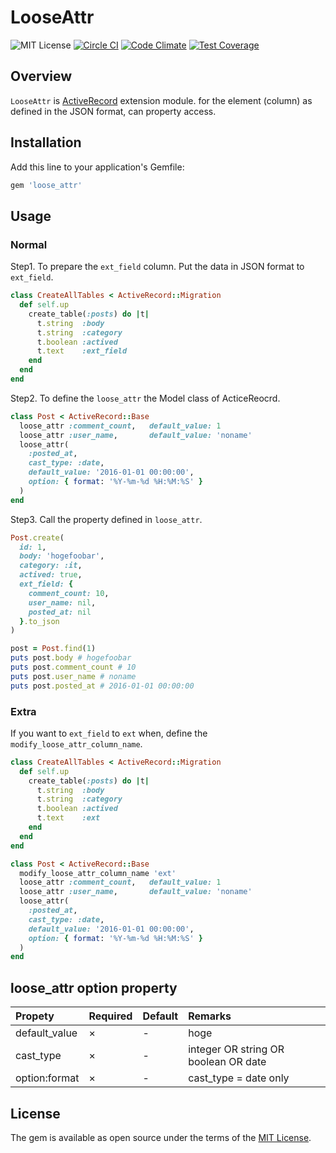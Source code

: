 LooseAttr
===============

![MIT License](http://img.shields.io/badge/license-MIT-blue.svg?style=flat-square)
[![Circle CI](https://circleci.com/gh/fukuiretu/loose_attr.svg?style=svg)](https://circleci.com/gh/fukuiretu/loose_attr)
[![Code Climate](https://codeclimate.com/github/fukuiretu/loose_attr/badges/gpa.svg)](https://codeclimate.com/github/fukuiretu/loose_attr)
[![Test Coverage](https://codeclimate.com/github/fukuiretu/loose_attr/badges/coverage.svg)](https://codeclimate.com/github/fukuiretu/loose_attr/coverage)



## Overview
`LooseAttr` is  [ActiveRecord](https://github.com/rails/rails/tree/master/activerecord) extension module. for the element (column) as defined in the JSON format, can property access.


## Installation

Add this line to your application's Gemfile:

```ruby
gem 'loose_attr'
```



## Usage

### Normal

Step1. To prepare the `ext_field` column. Put the data in JSON format to `ext_field`.

```ruby
class CreateAllTables < ActiveRecord::Migration
  def self.up
    create_table(:posts) do |t|
      t.string  :body
      t.string  :category
      t.boolean :actived
      t.text    :ext_field
    end
  end
end
```

Step2. To define the `loose_attr` the Model class of ActiceReocrd.

```ruby
class Post < ActiveRecord::Base
  loose_attr :comment_count,   default_value: 1
  loose_attr :user_name,       default_value: 'noname'
  loose_attr(
    :posted_at,
    cast_type: :date,
    default_value: '2016-01-01 00:00:00',
    option: { format: '%Y-%m-%d %H:%M:%S' }
  )
end
```

Step3. Call the property defined in `loose_attr`.

```ruby
Post.create(
  id: 1,
  body: 'hogefoobar',
  category: :it,
  actived: true,
  ext_field: {
    comment_count: 10,
    user_name: nil,
    posted_at: nil
  }.to_json
)

post = Post.find(1)
puts post.body # hogefoobar
puts post.comment_count # 10
puts post.user_name # noname
puts post.posted_at # 2016-01-01 00:00:00
```

### Extra

If you want to `ext_field` to `ext` when, define the `modify_loose_attr_column_name`.

```ruby
class CreateAllTables < ActiveRecord::Migration
  def self.up
    create_table(:posts) do |t|
      t.string  :body
      t.string  :category
      t.boolean :actived
      t.text    :ext
    end
  end
end

class Post < ActiveRecord::Base
  modify_loose_attr_column_name 'ext'
  loose_attr :comment_count,   default_value: 1
  loose_attr :user_name,       default_value: 'noname'
  loose_attr(
    :posted_at,
    cast_type: :date,
    default_value: '2016-01-01 00:00:00',
    option: { format: '%Y-%m-%d %H:%M:%S' }
  )
end
```

## loose_attr option property

| Propety        | Required     | Default     | Remarks            |
| :------------- | :------------| :-----------| :------------------|
| default_value  | ×            | -           | hoge |
| cast_type      | ×            | -           | integer OR string OR boolean OR date  |
| option:format  | ×            | -           | cast_type = date only |



## License

The gem is available as open source under the terms of the [MIT License](http://opensource.org/licenses/MIT).
